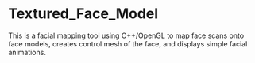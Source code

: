 # Textured_Face_Model
This is a facial mapping tool using C++/OpenGL to map face scans onto face models, creates control mesh of the face, and displays simple facial animations.
